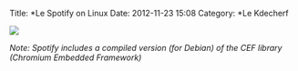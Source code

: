 Title: *Le Spotify on Linux
Date: 2012-11-23 15:08
Category: *Le Kdecherf

![]({attach}spotify-on-linux.png)

_Note: Spotify includes a compiled version (for Debian) of the CEF library (Chromium Embedded Framework)_
